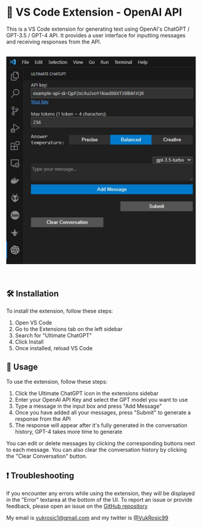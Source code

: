 # 📢 VS Code Extension - OpenAI API

This is a VS Code extension for generating text using OpenAI's ChatGPT / GPT-3.5 / GPT-4 API. It provides a user interface for inputting messages and receiving responses from the API.  
<br>

![Screenshot](media/OpenAI%20API%20Preview.jpg)

<br>

## 🛠 Installation

To install the extension, follow these steps:

1. Open VS Code
2. Go to the Extensions tab on the left sidebar
3. Search for "Ultimate ChatGPT"
4. Click Install
5. Once installed, reload VS Code

## 🚀 Usage

To use the extension, follow these steps:

1. Click the Ultimate ChatGPT icon in the extensions sidebar
2. Enter your OpenAI API Key and select the GPT model you want to use
3. Type a message in the input box and press "Add Message"
4. Once you have added all your messages, press "Submit" to generate a response from the API
5. The response will appear after it's fully generated in the conversation history, GPT-4 takes more time to generate

You can edit or delete messages by clicking the corresponding buttons next to each message. You can also clear the conversation history by clicking the "Clear Conversation" button.

## ❗ Troubleshooting

If you encounter any errors while using the extension, they will be displayed in the "Error" textarea at the bottom of the UI.
To report an issue or provide feedback, please open an issue on the [GitHub repository](https://github.com/yourusername/yourpublicrepository/issues)  

My email is vukrosic1@gmail.com and my twitter is [@VukRosic99](https://twitter.com/VukRosic99)

